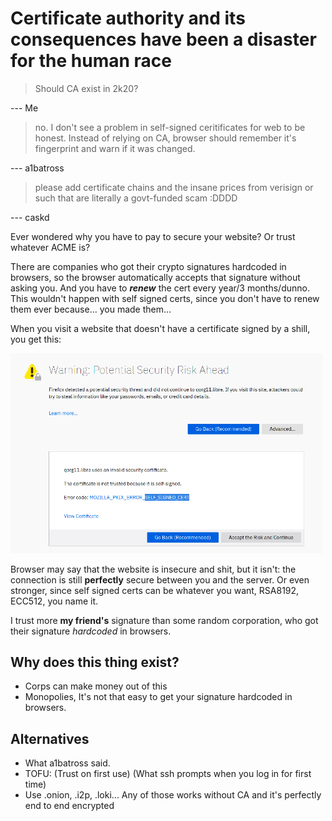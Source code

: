 # Certificate authority and its consequences have been a disaster for the human race

>Should CA exist in 2k20?

--- Me

>no. 
>I don't see a problem in self-signed ceritificates for web to be
>honest. Instead of relying on CA, browser should remember it's
>fingerprint and warn if it was changed.

--- a1batross

>please add certificate chains and the insane prices from verisign or
>such that are literally a govt-funded scam :DDDD

--- caskd

Ever wondered why you have to pay to secure your website? Or trust
whatever ACME is?

There are companies who got their crypto signatures hardcoded in
browsers, so the browser automatically accepts that signature without
asking you. And you have to ***renew*** the cert every year/3
months/dunno. This wouldn't happen with self signed certs, since you
don't have to renew them ever because... you made them...

When you visit a website that doesn't have a certificate signed by a
shill, you get this:

<img src="shills.png" width="500"/>

Browser may say that the website is insecure and shit, but it isn't:
the connection is still **perfectly** secure between you and the
server. Or even stronger, since self signed certs can be whatever you
want, RSA8192, ECC512, you name it. 

I trust more **my friend's** signature than some random corporation,
who got their signature *hardcoded* in browsers.

## Why does this thing exist?

* Corps can make money out of this
* Monopolies, It's not that easy to get your signature hardcoded in
  browsers.

## Alternatives

* What a1batross said.
* TOFU: (Trust on first use) (What ssh prompts when you log in for
  first time)
* Use .onion, .i2p, .loki... Any of those works without CA and it's
  perfectly end to end encrypted
